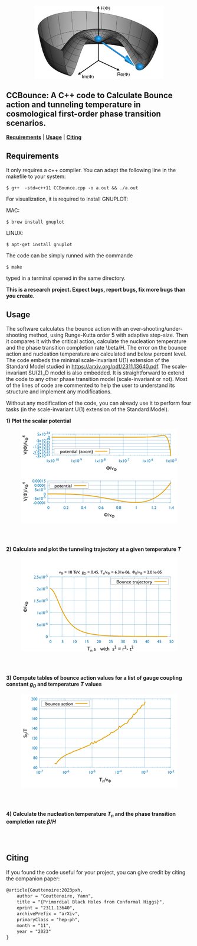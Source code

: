 <div align="center">
<img
src="output/drawing_potential_tunneling.png" alt="logo" width="350"></img>
</div>

## CCBounce: A C++ code to Calculate Bounce action and tunneling temperature in cosmological first-order phase transition scenarios.
[**Requirements**](#Requirements)
| [**Usage**](#Usage)
| [**Citing**](#Citing)

## Requirements

It only requires a c++ compiler. 	You can adapt the following line in the makefile to your system:

```console
$ g++  -std=c++11 CCBounce.cpp -o a.out && ./a.out
```

For visualization, it is required to install GNUPLOT:

MAC: 
```console
$ brew install gnuplot
```

LINUX:
```console
$ apt-get install gnuplot
```

The code can be simply runned with the commande
```console
$ make
```
typed in a terminal opened in the same directory.

**This is a research project. Expect bugs, report bugs, fix more bugs than you
create.**

## Usage

The software calculates the bounce action with an over-shooting/under-shooting method, using Runge-Kutta order 5 with adaptive step-size.
Then it compares it with the critical action, calculate the nucleation temperature and the phase transition completion rate \beta/H.
The error on the bounce action and nucleation temperature are calculated and below percent level.
The code embeds the minimal scale-invariant U(1) extension of the Standard Model studied in https://arxiv.org/pdf/2311.13640.pdf.
The scale-invariant SU(2)_D model is also embedded.
It is straightforward to extend the code to any other phase transition model (scale-invariant or not).
Most of the lines of code are commented to help the user to understand its structure and implement any modifications.

Without any modification of the code, you can already use it to perform four tasks (in the scale-invariant U(1) extension of the Standard Model).

**1) Plot the scalar potential**
   
<figure>
  <img src="output/potential.png" width="500" align="center">
  <figcaption align="center">
  </figcaption>
</figure>
<br/><br/>

**2) Calculate and plot the tunneling trajectory at a given temperature $T$**

<figure>
  <img src="output/bounce_traj.png" width="500" align="center">
  <figcaption align="center"> 
  </figcaption>
</figure>
<br/><br/>

**3) Compute tables of bounce action values for a list of gauge coupling constant $g_D$ and temperature $T$ values**

   <figure>
  <img src="output/bounce_action.png" width="500" align="center">
  <figcaption align="center">
  </figcaption>
</figure>
<br/><br/>

**4) Calculate the nucleation temperature $T_n$ and the phase transition completion rate $\beta/H$**


<br/><br/>


## Citing
If you found the code useful for your project, you can give credit by citing the companion paper:

```console
@article{Gouttenoire:2023pxh,
    author = "Gouttenoire, Yann",
    title = "{Primordial Black Holes from Conformal Higgs}",
    eprint = "2311.13640",
    archivePrefix = "arXiv",
    primaryClass = "hep-ph",
    month = "11",
    year = "2023"
}
```
